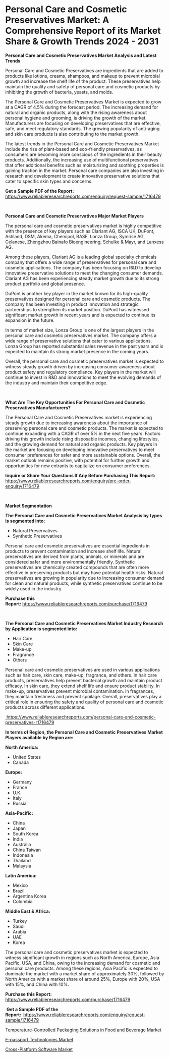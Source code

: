 <p><h1>Personal Care and Cosmetic Preservatives Market: A Comprehensive Report of its Market Share & Growth Trends 2024 - 2031</h1></p><p><strong>Personal Care and Cosmetic Preservatives Market Analysis and Latest Trends</strong></p>
<p><p>Personal Care and Cosmetic Preservatives are ingredients that are added to products like lotions, creams, shampoos, and makeup to prevent microbial growth and increase the shelf life of the product. These preservatives help maintain the quality and safety of personal care and cosmetic products by inhibiting the growth of bacteria, yeasts, and molds.</p><p>The Personal Care and Cosmetic Preservatives Market is expected to grow at a CAGR of 4.5% during the forecast period. The increasing demand for natural and organic products, along with the rising awareness about personal hygiene and grooming, is driving the growth of the market. Manufacturers are focusing on developing preservatives that are effective, safe, and meet regulatory standards. The growing popularity of anti-aging and skin care products is also contributing to the market growth.</p><p>The latest trends in the Personal Care and Cosmetic Preservatives Market include the rise of plant-based and eco-friendly preservatives, as consumers are becoming more conscious of the ingredients in their beauty products. Additionally, the increasing use of multifunctional preservatives that offer additional benefits such as moisturizing and soothing properties is gaining traction in the market. Personal care companies are also investing in research and development to create innovative preservative solutions that cater to specific skin types and concerns.</p></p>
<p><strong>Get a Sample PDF of the Report:&nbsp;</strong> <a href="https://www.reliableresearchreports.com/enquiry/request-sample/1716479">https://www.reliableresearchreports.com/enquiry/request-sample/1716479</a></p>
<p>&nbsp;</p>
<p><strong>Personal Care and Cosmetic Preservatives Major Market Players</strong></p>
<p><p>The personal care and cosmetic preservatives market is highly competitive with the presence of key players such as Clariant AG, ISCA UK, DuPont, Ashland, DSM, Akema, Chemipol, BASF, Lonza Group, Symrise AG, Celanese, Zhengzhou Bainafo Bioengineering, Schulke & Mayr, and Lanxess AG.</p><p>Among these players, Clariant AG is a leading global specialty chemicals company that offers a wide range of preservatives for personal care and cosmetic applications. The company has been focusing on R&D to develop innovative preservative solutions to meet the changing consumer demands. Clariant AG has been experiencing steady market growth due to its strong product portfolio and global presence.</p><p>DuPont is another key player in the market known for its high-quality preservatives designed for personal care and cosmetic products. The company has been investing in product innovation and strategic partnerships to strengthen its market position. DuPont has witnessed significant market growth in recent years and is expected to continue its expansion in the future.</p><p>In terms of market size, Lonza Group is one of the largest players in the personal care and cosmetic preservatives market. The company offers a wide range of preservative solutions that cater to various applications. Lonza Group has reported substantial sales revenue in the past years and is expected to maintain its strong market presence in the coming years.</p><p>Overall, the personal care and cosmetic preservatives market is expected to witness steady growth driven by increasing consumer awareness about product safety and regulatory compliance. Key players in the market will continue to invest in R&D and innovations to meet the evolving demands of the industry and maintain their competitive edge.</p></p>
<p>&nbsp;</p>
<p><strong>What Are The Key Opportunities For Personal Care and Cosmetic Preservatives Manufacturers?</strong></p>
<p><p>The Personal Care and Cosmetic Preservatives market is experiencing steady growth due to increasing awareness about the importance of preserving personal care and cosmetic products. The market is expected to continue expanding with a CAGR of over 5% in the next five years. Factors driving this growth include rising disposable incomes, changing lifestyles, and the growing demand for natural and organic products. Key players in the market are focusing on developing innovative preservatives to meet consumer preferences for safer and more sustainable options. Overall, the market outlook remains positive, with potential for further growth and opportunities for new entrants to capitalize on consumer preferences.</p></p>
<p><strong>Inquire or Share Your Questions If Any Before Purchasing This Report:</strong> <a href="https://www.reliableresearchreports.com/enquiry/pre-order-enquiry/1716479">https://www.reliableresearchreports.com/enquiry/pre-order-enquiry/1716479</a></p>
<p>&nbsp;</p>
<p><strong>Market Segmentation</strong></p>
<p><strong>The Personal Care and Cosmetic Preservatives Market Analysis by types is segmented into:</strong></p>
<p><ul><li>Natural Preservatives</li><li>Synthetic Preservatives</li></ul></p>
<p><p>Personal care and cosmetic preservatives are essential ingredients in products to prevent contamination and increase shelf life. Natural preservatives are derived from plants, animals, or minerals and are considered safer and more environmentally friendly. Synthetic preservatives are chemically created compounds that are often more effective in preserving products but may have potential health risks. Natural preservatives are growing in popularity due to increasing consumer demand for clean and natural products, while synthetic preservatives continue to be widely used in the industry.</p></p>
<p><strong>Purchase this Report:&nbsp;</strong><a href="https://www.reliableresearchreports.com/purchase/1716479">https://www.reliableresearchreports.com/purchase/1716479</a></p>
<p>&nbsp;</p>
<p><strong>The Personal Care and Cosmetic Preservatives Market Industry Research by Application is segmented into:</strong></p>
<p><ul><li>Hair Care</li><li>Skin Care</li><li>Make-up</li><li>Fragrance</li><li>Others</li></ul></p>
<p><p>Personal care and cosmetic preservatives are used in various applications such as hair care, skin care, make-up, fragrance, and others. In hair care products, preservatives help prevent bacterial growth and maintain product efficacy. In skin care, they extend shelf life and ensure product stability. In make-up, preservatives prevent microbial contamination. In fragrances, they maintain freshness and prevent spoilage. Overall, preservatives play a critical role in ensuring the safety and quality of personal care and cosmetic products across different applications.</p></p>
<p><a href="https://www.reliableresearchreports.com/personal-care-and-cosmetic-preservatives-r1716479">&nbsp;https://www.reliableresearchreports.com/personal-care-and-cosmetic-preservatives-r1716479</a></p>
<p><strong>In terms of Region, the Personal Care and Cosmetic Preservatives Market Players available by Region are:</strong></p>
<p>
    <p> <strong> North America: </strong>
        <ul>
            <li>United States</li>
            <li>Canada</li>
        </ul>
        </p> 
    <p> <strong> Europe: </strong>
        <ul>
            <li>Germany</li>
            <li>France</li>
            <li>U.K.</li>
            <li>Italy</li>
            <li>Russia</li>
        </ul>
        </p> 
    <p> <strong> Asia-Pacific: </strong>
        <ul>
            <li>China</li>
            <li>Japan</li>
            <li>South Korea</li>
            <li>India</li>
            <li>Australia</li>
            <li>China Taiwan</li>
            <li>Indonesia</li>
            <li>Thailand</li>
            <li>Malaysia</li>
        </ul>
        </p> 
    <p> <strong> Latin America: </strong>
        <ul>
            <li>Mexico</li>
            <li>Brazil</li>
            <li>Argentina Korea</li>
            <li>Colombia</li>
        </ul>
        </p> 
    <p> <strong> Middle East & Africa: </strong>
        <ul>
            <li>Turkey</li>
            <li>Saudi</li>
            <li>Arabia</li>
            <li>UAE</li>
            <li>Korea</li>
        </ul>
    </p>
    </p>
<p><p>The personal care and cosmetic preservatives market is expected to witness significant growth in regions such as North America, Europe, Asia Pacific, USA, and China, owing to the increasing demand for cosmetic and personal care products. Among these regions, Asia Pacific is expected to dominate the market with a market share of approximately 30%, followed by North America with a market share of around 25%, Europe with 20%, USA with 15%, and China with 10%.</p></p>
<p><strong>Purchase this Report: </strong><a href="https://www.reliableresearchreports.com/purchase/1716479">https://www.reliableresearchreports.com/purchase/1716479</a></p>
<p>&nbsp;<strong>Get a Sample PDF of the Report:&nbsp;&nbsp;</strong><a href="https://www.reliableresearchreports.com/enquiry/request-sample/1716479">https://www.reliableresearchreports.com/enquiry/request-sample/1716479</a></p>
<p><strong></strong></p>
<p><p><a href="https://github.com/zolotuy145/Market-Research-Report-List-1/blob/main/temperature-controlled-packaging-solutions-in-food-and-beverage-market.md">Temperature-Controlled Packaging Solutions in Food and Beverage Market</a></p><p><a href="https://github.com/nhteumcc68/Market-Research-Report-List-1/blob/main/e-passport-technologies-market.md">E-passport Technologies Market</a></p><p><a href="https://github.com/Hunterico88/Market-Research-Report-List-1/blob/main/cross-platform-software-market.md">Cross-Platform Software Market</a></p></p>